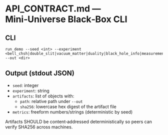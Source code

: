 # API_CONTRACT.md — Mini‑Universe Black‑Box CLI

## CLI
```
run_demo --seed <int> --experiment <bell_chsh|double_slit|vacuum_matter|duality|black_hole_info|measurement_consciousness> --out <dir>
```

## Output (stdout JSON)
- `seed`: integer
- `experiment`: string
- `artifacts`: list of objects with:
  - `path`: relative path under `--out`
  - `sha256`: lowercase hex digest of the artifact file
- `metrics`: freeform numbers/strings (deterministic by seed)

Artifacts SHOULD be content‑addressed deterministically so peers can verify SHA256 across machines.
